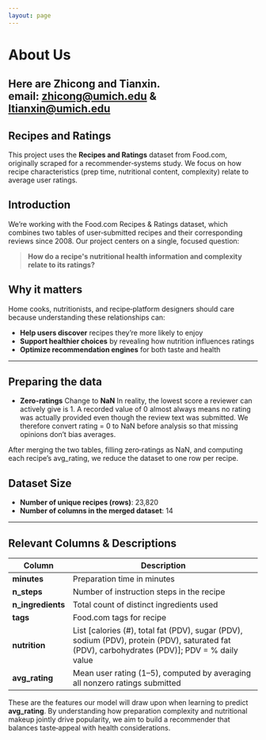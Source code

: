 ```yaml
---
layout: page
---
```


# About Us

Here are **Zhicong and Tianxin**.<br>
email: zhicong@umich.edu & ltianxin@umich.edu
---

## Recipes and Ratings

This project uses the **Recipes and Ratings** dataset from Food.com, originally scraped for a recommender‑systems study. We focus on how recipe characteristics (prep time, nutritional content, complexity) relate to average user ratings.

## Introduction
We’re working with the Food.com Recipes & Ratings dataset, which combines two tables of user‑submitted recipes and their corresponding reviews since 2008. Our project centers on a single, focused question:

> **How do a recipe's nutritional health information and complexity relate to its ratings?**

## Why it matters
Home cooks, nutritionists, and recipe‑platform designers should care because understanding these relationships can:
- **Help users discover** recipes they’re more likely to enjoy  
- **Support healthier choices** by revealing how nutrition influences ratings  
- **Optimize recommendation engines** for both taste and health  

---
## Preparing the data
- **Zero-ratings** Change to **NaN**
In reality, the lowest score a reviewer can actively give is 1. A recorded value of 0 almost always means no rating was actually provided even though the review text was submitted. We therefore convert rating = 0 to NaN before analysis so that missing opinions don’t bias averages.

After merging the two tables, filling zero‑ratings as NaN, and computing each recipe’s avg_rating, we reduce the dataset to one row per recipe.

## Dataset Size
- **Number of unique recipes (rows)**: 23,820  
- **Number of columns in the merged dataset**: 14  


---

## Relevant Columns & Descriptions

| Column            | Description                                                                                 |
|-------------------|---------------------------------------------------------------------------------------------|
| **minutes**       | Preparation time in minutes                                                                 |
| **n_steps**       | Number of instruction steps in the recipe                                                   |
| **n_ingredients** | Total count of distinct ingredients used                                                    |
| **tags**          | Food.com tags for recipe                                                                    |
| **nutrition**     | List [calories (#), total fat (PDV), sugar (PDV), sodium (PDV), protein (PDV), saturated fat (PDV), carbohydrates (PDV)]; PDV = % daily value                                         |
| **avg_rating**    | Mean user rating (1–5), computed by averaging all nonzero ratings submitted                 |


These are the features our model will draw upon when learning to predict **avg_rating**. By understanding how preparation complexity and nutritional makeup jointly drive popularity, we aim to build a recommender that balances taste‑appeal with health considerations.
